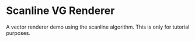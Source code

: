 Scanline VG Renderer
=========
A vector renderer demo using the scanline algorithm. This is only for tutorial purposes.

